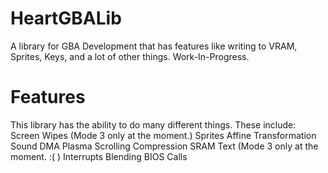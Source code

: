 # HeartGBALib
A library for GBA Development that has features like writing to VRAM, Sprites, Keys, and a lot of other things.
Work-In-Progress.

# Features
This library has the ability to do many different things. These include:
	Screen Wipes (Mode 3 only at the moment.)
	Sprites
  Affine Transformation
	Sound
	DMA
	Plasma
	Scrolling
	Compression
	SRAM
	Text (Mode 3 only at the moment. :( )
	Interrupts
  Blending
  BIOS Calls
  

